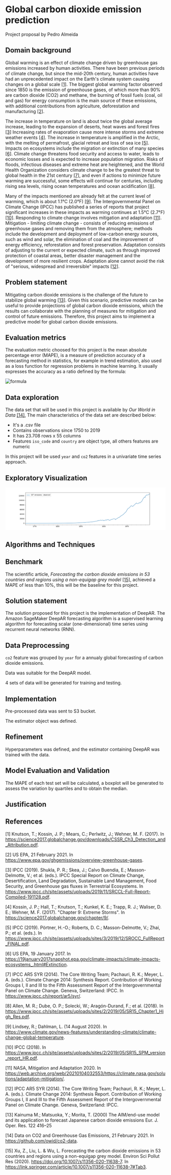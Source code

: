# Global carbon dioxide emission prediction

Project proposal by Pedro Almeida

## Domain background

Global warming is an effect of climate change driven by greenhouse gas emissions increased by human activities. There have been previous periods of climate change, but since the mid-20th century, human activities have had an unprecedented impact on the Earth's climate system causing changes on a global scale [[1]](#1). The biggest global warming factor observed since 1850 is the emission of greenhouse gases, of which more than 90% are carbon dioxide (CO2) and methane, the burning of fossil fuels (coal, oil and gas) for energy consumption is the main source of these emissions, with additional contributions from agriculture, deforestation and manufacturing [[2]](#2).

The increase in temperature on land is about twice the global average increase, leading to the expansion of deserts, heat waves and forest fires [[3]](#3) Increasing rates of evaporation cause more intense storms and extreme weather events [[4]](#4). The increase in temperature is amplified in the Arctic, with the melting of permafrost, glacial retreat and loss of sea ice [[5]](#5). Impacts on ecosystems include the migration or extinction of many species [[6]](#6). Climate change threatens food security and access to water, leads to economic losses and is expected to increase population migration. Risks of floods, infectious diseases and extreme heat are heightened, and the World Health Organization considers climate change to be the greatest threat to global health in the 21st century [[7]](#7), and even if actions to minimize future warming are successful, some effects will continue for centuries, including rising sea levels, rising ocean temperatures and ocean acidification [[8]](#8).

Many of the impacts mentioned are already felt at the current level of warming, which is about 1.1°C (2.0°F) [[9]](#9). The Intergovernmental Panel on Climate Change (IPCC) has published a series of reports that project significant increases in these impacts as warming continues at 1.5°C (2.7°F) [[10]](#10). Responding to climate change involves mitigation and adaptation [[11]](#11). Mitigation - limiting climate change - consists of reducing emissions of greenhouse gases and removing them from the atmosphere; methods include the development and deployment of low-carbon energy sources, such as wind and solar, the elimination of coal and the improvement of energy efficiency, reforestation and forest preservation. Adaptation consists of adjusting to the current or expected climate, such as through improved protection of coastal areas, better disaster management and the development of more resilient crops. Adaptation alone cannot avoid the risk of "serious, widespread and irreversible" impacts [[12]](#12).

## Problem statement

Mitigating carbon dioxide emissions is the challenge of the future to stabilize global warming [[13]](#13). Given this scenario, predictive models can be useful to provide projections of global carbon dioxide emissions, which the results can collaborate with the planning of measures for mitigation and control of future emissions. Therefore, this project aims to implement a predictive model for global carbon dioxide emissions.

## Evaluation metrics

The evaluation metric choosed for this project is the mean absolute percentage error (MAPE), is a measure of prediction accuracy of a forecasting method in statistics, for example in trend estimation, also used as a loss function for regression problems in machine learning. It usually expresses the accuracy as a ratio defined by the formula:

![formula](https://latex.codecogs.com/gif.latex?\LARGE&space;MAPE=\frac{1}{n}\sum_{t=1}^{n}&space;\frac{\left&space;|\widehat{y}_{t}-y_{t}&space;\right&space;|}{y_t})

## Data exploration

The data set that will be used in this project is available by *Our World in Data* [[14]](#14), The main characteristics of the data set are described below:

* It's a .csv file
* Contains observations since 1750 to 2019
* It has 23.708 rows x 55 columns
* Features `iso_code` and `country` are object type, all others features are numeric

In this project will be used `year` and `co2` features in a univariate time series approach.

## Exploratory Visualization

![alt text](https://github.com/plbalmeida/udacity-ml-engineer/blob/main/capstone/img/ts_observed.png)

## Algorithms and Techniques

## Benchmark

The scientific article, *Forecasting the carbon dioxide emissions in 53 countries and regions using a non-equigap grey model* [[15]](#15), achieved a MAPE of less than 10%, this will be the baseline for this project.

## Solution statement

The solution proposed for this project is the implementation of DeepAR. The Amazon SageMaker DeepAR forecasting algorithm is a supervised learning algorithm for forecasting scalar (one-dimensional) time series using recurrent neural networks (RNN). 

## Data Preprocessing

`co2` feature was grouped by `year` for a annualy global forecasting of carbon dioxide emissions.

Data was suitable for the DeepAR model.

4 sets of data will be generated for training and testing. 

## Implementation

Pre-processed data was sent to S3 bucket.

The estimator object was defined.
  
## Refinement

Hyperparameters was defined, and the estimator containing DeepAR was trained with the data.

## Model Evaluation and Validation

The MAPE of each test set will be calculated, a boxplot will be generated to assess the variation by quartiles and to obtain the median.

## Justification



## References

<a id="1">[1]</a> Knutson, T.; Kossin, J. P.; Mears, C.; Perlwitz, J.; Wehner, M. F. (2017). In https://science2017.globalchange.gov/downloads/CSSR_Ch3_Detection_and_Attribution.pdf. 

<a id="2">[2]</a> US EPA, 21 February 2021. In https://www.epa.gov/ghgemissions/overview-greenhouse-gases.

<a id="3">[3]</a> IPCC (2019). Shukla, P. R.; Skea, J.; Calvo Buendia, E.; Masson-Delmotte, V.; et al. (eds.). IPCC Special Report on Climate Change, Desertification, Land Degradation, Sustainable Land Management, Food Security, and Greenhouse gas fluxes in Terrestrial Ecosystems. In https://www.ipcc.ch/site/assets/uploads/2019/11/SRCCL-Full-Report-Compiled-191128.pdf.

<a id="4">[4]</a> Kossin, J. P.; Hall, T.; Knutson, T.; Kunkel, K. E.; Trapp, R. J.; Waliser, D. E.; Wehner, M. F. (2017). "Chapter 9: Extreme Storms". In https://science2017.globalchange.gov/chapter/9/. 

<a id="5">[5]</a> IPCC (2019). Pörtner, H.-O.; Roberts, D. C.; Masson-Delmotte, V.; Zhai, P.; et al. (eds.). In https://www.ipcc.ch/site/assets/uploads/sites/3/2019/12/SROCC_FullReport_FINAL.pdf.

<a id="6">[6]</a> US EPA, 19 January 2017. In https://19january2017snapshot.epa.gov/climate-impacts/climate-impacts-ecosystems_.html#Extinction.

<a id="7">[7]</a> IPCC AR5 SYR (2014). The Core Writing Team; Pachauri, R. K.; Meyer, L. A. (eds.). Climate Change 2014: Synthesis Report. Contribution of Working Groups I, II and III to the Fifth Assessment Report of the Intergovernmental Panel on Climate Change. Geneva, Switzerland: IPCC. In https://www.ipcc.ch/report/ar5/syr/.

<a id="8">[8]</a> Allen, M. R.; Dube, O. P.; Solecki, W.; Aragón-Durand, F.; et al. (2018). In https://www.ipcc.ch/site/assets/uploads/sites/2/2019/05/SR15_Chapter1_High_Res.pdf. 

<a id="9">[9]</a> Lindsey, R.; Dahlman, L. (14 August 2020). In https://www.climate.gov/news-features/understanding-climate/climate-change-global-temperature.

<a id="10">[10]</a> IPCC (2018). In https://www.ipcc.ch/site/assets/uploads/sites/2/2019/05/SR15_SPM_version_report_HR.pdf.

<a id="11">[11]</a> NASA, Mitigation and Adaptation 2020. In https://web.archive.org/web/20210104032553/https://climate.nasa.gov/solutions/adaptation-mitigation/.

<a id="12">[12]</a> IPCC AR5 SYR (2014). The Core Writing Team; Pachauri, R. K.; Meyer, L. A. (eds.). Climate Change 2014: Synthesis Report. Contribution of Working Groups I, II and III to the Fifth Assessment Report of the Intergovernmental Panel on Climate Change. Geneva, Switzerland: IPCC.

<a id="13">[13]</a> Kainuma M.; Matsuoka, Y.; Morita, T. (2000) The AIM/end-use model and its application to forecast Japanese carbon dioxide emissions Eur. J. Oper. Res. 122 416–25 

<a id="14">[14]</a> Data on CO2 and Greenhouse Gas Emissions, 21 February 2021. In https://github.com/owid/co2-data.

<a id="15">[15]</a> Xu, Z., Liu, L. & Wu, L. Forecasting the carbon dioxide emissions in 53 countries and regions using a non-equigap grey model. Environ Sci Pollut Res (2020). https://doi.org/10.1007/s11356-020-11638-7. In https://link.springer.com/article/10.1007/s11356-020-11638-7#Tab3.

